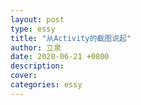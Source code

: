 ```yaml
---
layout: post
type: essy
title: "从Activity的截图说起"
author: 立泉
date: 2020-06-21 +0800
description: 
cover: 
categories: essy
---
```




